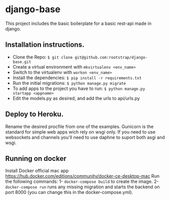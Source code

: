 # django-base

This project includes the basic boilerplate for a basic rest-api made in django.

## Installation instructions.
- Clone the Repo: `$ git clone git@github.com:rootstrap/django-base.git`
- Create a virtual environment with `mkvirtualenv <env_name>`
- Switch to the virtualenv with `workon <env_name>`
- Install the dependencies: `$ pip install -r requirements.txt`
- Run the initial migrations: `$ python manage.py migrate`
- To add apps to the project you have to run: `$ python manage.py startapp <appname>`
- Edit the models.py as desired, and add the urls to api/urls.py

## Deploy to Heroku.

Rename the desired procfile from one of the examples.
Gunicorn is the standard for simple web apps wich rely on wsgi only.
If you need to use websockets and channels you'll need to use daphne to suport both asgi and wsgi.

## Running on docker

Install Docker official mac app https://hub.docker.com/editions/community/docker-ce-desktop-mac
Run the following commands:
1- `docker-compose build` to create the image.
2- `docker-compose run` runs any missing migration and starts the backend on port 8000 (you can change this in the docker-compose.yml).
